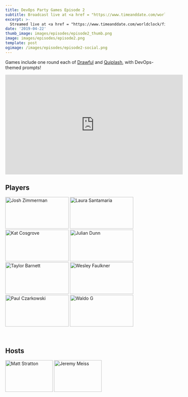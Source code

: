 ```yaml
---
title: DevOps Party Games Episode 2
subtitle: Broadcast live at <a href = "https://www.timeanddate.com/worldclock/fixedtime.html?msg=DevOps+Party+Games+Episode+2&iso=20200728T20&p1=64&ah=1" target = "_blank">Tuesday, July 28, 8 PM CT</a> 
excerpt: >-
  Streamed live at <a href = "https://www.timeanddate.com/worldclock/fixedtime.html?msg=DevOps+Party+Games+Episode+2&iso=20200728T20&p1=64&ah=1" target = "_blank">8 PM CT</a><br> on Tuesday, July 28
date: '2019-04-22'
thumb_image: images/episodes/episode2_thumb.png
image: images/episodes/episode2.png
template: post
ogimage: /images/episodes/episode2-social.png
---
```

Games include one round each of [Drawful](https://www.jackboxgames.com/drawful-two/) and [Quiplash](https://www.jackboxgames.com/quiplash-two-interlashional/), with DevOps-themed prompts!

<iframe width="560" height="315" src="https://www.youtube.com/embed/u18gzX-URIE" frameborder="0" allow="accelerometer; autoplay; encrypted-media; gyroscope; picture-in-picture" allowfullscreen></iframe>

## Players
<a href = "https://twitter.com/TheJewberwocky" class = "player-episode-page" target = "_blank"><img src = "/images/players/josh.png" alt="Josh Zimmerman" width="200" height="100" class = "player-episode-page"></a>
<a href = "https://twitter.com/nimbinatus" class = "player-episode-page" target = "_blank"><img src = "/images/players/laura.png" alt="Laura Santamaria" width="200" height="100" class = "player-episode-page"></a>
<a href = "https://twitter.com/Dixie3Flatline" class = "player-episode-page" target = "_blank"><img src = "/images/players/kat.png" alt="Kat Cosgrove" width="200" height="100" class = "player-episode-page"></a>
<a href = "https://twitter.com/julian_dunn" class = "player-episode-page" target = "_blank"><img src = "/images/players/julian.png" alt="Julian Dunn" width="200" height="100" class = "player-episode-page"></a>
<a href = "https://twitter.com/taylor_atx" class = "player-episode-page" target = "_blank"><img src = "/images/players/taylor.png" alt="Taylor Barnett" width="200" height="100" class = "player-episode-page"></a>
<a href = "https://twitter.com/wesley83" class = "player-episode-page" target = "_blank"><img src = "/images/players/wesley.png" alt="Wesley Faulkner" width="200" height="100" class = "player-episode-page"></a>
<a href = "https://twitter.com/pczarkowski" class = "player-episode-page" target = "_blank"><img src = "/images/players/paul.png" alt="Paul Czarkowski" width="200" height="100" class = "player-episode-page"></a>
<a href = "https://twitter.com/gwaldo" class = "player-episode-page" target = "_blank"><img src = "/images/players/waldo.png" alt="Waldo G" width="200" height="100" class = "player-episode-page"></a>


<br clear = "all">

## Hosts
<a href = "https://twitter.com/mattstratton" class = "player-episode-page"><img src = "/images/hosts/matty.png" alt="Matt Stratton" width="150" height="100" class = "player-episode-page"></a>
<a href = "https://twitter.com/IAmJerdog" class = "player-episode-page"><img src = "/images/hosts/jeremy.png" alt="Jeremy Meiss" width="150" height="100" class = "player-episode-page"></a>
